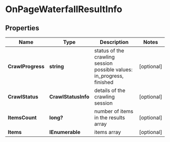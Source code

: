 # OnPageWaterfallResultInfo


## Properties

| Name | Type | Description | Notes |
|------------ | ------------- | ------------- | -------------|
**CrawlProgress** | **string** | status of the crawling session<br>possible values: in_progress, finished |[optional]|
**CrawlStatus** | **CrawlStatusInfo** | details of the crawling session |[optional]|
**ItemsCount** | **long?** | number of items in the results array |[optional]|
**Items** | **IEnumerable<OnPageWaterfallItem>** | items array |[optional]|